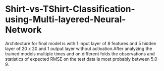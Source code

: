 # Shirt-vs-TShirt-Classification-using-Multi-layered-Neural-Network
Architecture for final model is with 1 input layer of 8 features and 5 hidden layer of 20 x 20 and 1 output layer without activation.After analyzing the trained models multiple times and on different folds the observations and  statistics of expected RMSE on the test data is most probably between 5.0-9.
